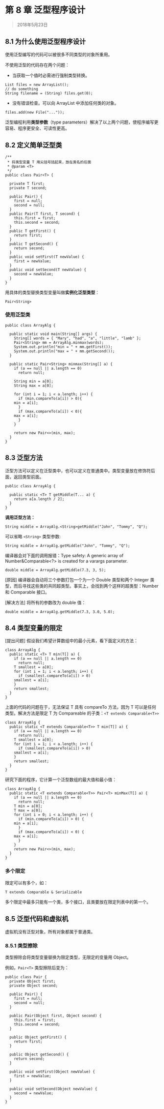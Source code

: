 # 第 8 章 泛型程序设计

> 2018年5月23日

## 8.1 为什么使用泛型程序设计

使用泛型编写的代码可以被很多不同类型的对象所重用。

不使用泛型的代码存在两个问题：

- 当获取一个值时必需进行强制类型转换。

```java,L1
List files = new ArrayList();
// do something
String filename = (String) files.get(0);
```

- 没有错误检查。可以向 ArrayList 中添加任何类的对象。

```java,L1
files.add(new File("..."));
```
泛型编程利用**类型参数**（type parameters）解决了以上两个问题，使程序编写更容易、程序更安全、可读性更高。

## 8.2 定义简单泛型类

```java,L1
/**
 * 将类型变量 T 用尖括号括起来，放在类名的后面
 * @param <T>
 */
public class Pair<T> {

  private T first;
  private T second;

  public Pair() {
    first = null;
    second = null;
  }
  public Pair(T first, T second) {
    this.first = first;
    this.second = second;
  }
  public T getFirst() {
    return first;
  }
  public T getSecond() {
    return second;
  }
  public void setFirst(T newValue) {
    first = newValue;
  }
  public void setSecond(T newValue) {
    second = newValue;
  }
}
```

用具体的类型替换类型变量叫做**实例化泛型类型**：

```
Pair<String>
```

### 使用泛型类

```java,L1
public class ArrayAlg {

  public static void main(String[] args) {
    String[] words = { "Mary", "had", "a", "little", "lamb" };
    Pair<String> mm = ArrayAlg.minmax(words);
    System.out.println("min = " + mm.getFirst());
    System.out.println("max = " + mm.getSecond());
  }

  public static Pair<String> minmax(String[] a) {
    if (a == null || a.length == 0)
      return null;

    String min = a[0];
    String max = a[0];

    for (int i = 1; i < a.length; i++) {
      if (min.compareTo(a[i]) > 0){
	min = a[i];
      }
      if (max.compareTo(a[i]) < 0){
	max = a[i];
      }
    }

    return new Pair<>(min, max);
  }
}
```

## 8.3 泛型方法

泛型方法可以定义在泛型类中，也可以定义在普通类中。类型变量放在修饰符后面，返回类型前面。

```java,L1
public class ArrayAlg {

  public static <T> T getMiddle(T... a) {
    return a[a.length / 2];
  }
}
```

**调用泛型方法：**

```java,L1
String middle = ArrayAlg.<String>getMiddle("John", "Tommy", "Q");
```

可以省略 `<String>` 类型参数:

```java,L1
String middle = ArrayAlg.getMiddle("John", "Tommy", "Q");
```

编译器会对下面的调用报错：Type safety: A generic array of Number&Comparable<?> is created for a varargs parameter.

```java,L1
double middle = ArrayAlg.getMiddle(7.3, 3, 5);
```

[原因] 编译器会自动将三个参数打包一个为一个 Double 类型和两个 Integer 类型，而后寻找这些类的共同超类型。事实上，会找到两个这样的超类型：Number 和 Comparable 接口。

[解决方法] 将所有的参数改为 double 值：

```java,L1
double middle = ArrayAlg.getMiddle(7.3, 3.0, 5.0);
```

## 8.4 类型变量的限定

[提出问题] 假设我们希望计算数组中的最小元素，看下面定义的方法：

```java,L1
class ArrayAlg {
  public static <T> T min(T[] a) {
    if (a == null || a.length == 0)
      return null;
    T smallest = a[0];
    for (int i = 1; i < a.length; i++) {
      if (smallest.compareTo(a[i]) > 0)
	smallest = a[i];
    }
    return smallest;
  }
}
```

上面的代码的问题在于，无法保证 T 具有 compareTo 方法，因为 T 可以是任何类型。解决方法是限定 T 为 Compareable 的子类：`<T extends Comparable<T>>`

```java,L1
class ArrayAlg {
  public static <T extends Comparable<T>> T min(T[] a) {
    if (a == null || a.length == 0)
      return null;
    T smallest = a[0];
    for (int i = 1; i < a.length; i++) {
      if (smallest.compareTo(a[i]) > 0)
	smallest = a[i];
    }
    return smallest;
  }
}
```

研究下面的程序，它计算一个泛型数组的最大值和最小值：

```java,L1
class ArrayAlg {
  public static <T extends Comparable<T>> Pair<T> minMax(T[] a) {
    if (a == null || a.length == 0)
      return null;
    T min = a[0];
    T max = a[0];
    for (int i = 0; i < a.length; i++) {
      if (min.compareTo(a[i]) > 0) {
	min = a[i];
      }
      if (max.compareTo(a[i]) < 0) {
	max = a[i];
      }
    }
    return new Pair<>(min, max);
  }
}
```


### 多个限定

限定可以有多个，如：

```
T extends Comparable & Serializable
```

多个限定中最多只能有一个类，多个接口，且类要放在限定列表中的第一个。


## 8.5 泛型代码和虚拟机

虚拟机没有泛型对象，所有对象都属于普通类。

### 8.5.1 类型擦除

类型擦除会将类型变量替换为限定类型，无限定的变量用 Object。

例如，`Pair<T>` 类型擦除后变为：

```java,L1
public class Pair {
  private Object first;
  private Object second;

  public Pair() {
    first = null;
    second = null;
  }

  public Pair(Object first, Object second) {
    this.first = first;
    this.second = second;
  }

  public Object getFirst() {
    return first;
  }

  public Object getSecond() {
    return second;
  }

  public void setFirst(Object newValue) {
    first = newValue;
  }

  public void setSecond(Object newValue) {
    second = newValue;
  }
}
```








